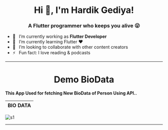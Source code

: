 <h1 align="center"> Hi 👋, I'm Hardik Gediya!</a></h1>
<h3 align="center">A Flutter programmer who keeps you alive 😜</h3>


- 🔭 &ensp;I’m currently working as **Flutter Developer**
- 🌱 &ensp;I’m currently learning Flutter ❤️
- 👯 &ensp;I’m looking to collaborate with other content creators
- ⚡ &ensp;Fun fact: I love reading & podcasts

----------------------------------------------------------------------


<h1 align="center">Demo BioData</a></h1>

**This App Used for fetching New BioData of Person Using API..**

BIO DATA        | 
:-------------------------:|
![s1](https://user-images.githubusercontent.com/77672442/172053962-607bc6a9-0b63-4e43-82b5-ed00065c86eb.jpg)










----------------------------------------------------------------------



